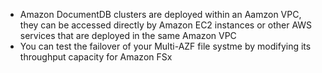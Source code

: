 - Amazon DocumentDB clusters are deployed within an Aamzon VPC, they can be accessed directly by Amazon EC2 instances or other AWS services that are deployed in the same Amazon VPC
- You can test the failover of your Multi-AZF file systme by modifying its throughput capacity for Amazon FSx